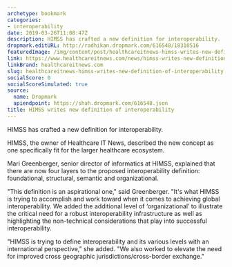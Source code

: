 ```yaml
---
archetype: bookmark
categories:
- interoperability
date: 2019-03-26T11:08:47Z
description: HIMSS has crafted a new definition for interoperability.
dropmark.editURL: http://radhikan.dropmark.com/616548/18310516
featuredImage: /img/content/post/healthcareitnews-himss-writes-new-definition-of-interoperability.png
link: https://www.healthcareitnews.com/news/himss-writes-new-definition-interoperability
linkBrand: healthcareitnews.com
slug: healthcareitnews-himss-writes-new-definition-of-interoperability
socialScore: 0
socialScoreSimulated: true
source:
  name: Dropmark
  apiendpoint: https://shah.dropmark.com/616548.json
title: HIMSS writes new definition of interoperability
---
```

HIMSS has crafted a new definition for interoperability.

HIMSS, the owner of Healthcare IT News, described the new concept as one specifically fit for the larger healthcare ecosystem.

Mari Greenberger, senior director of informatics at HIMSS, explained that there are now four layers to the proposed interoperability definition: foundational, structural, semantic and organizational.

"This definition is an aspirational one," said Greenberger. "It's what HIMSS is trying to accomplish and work toward when it comes to achieving global interoperability. We added the additional level of ‘organizational’ to illustrate the critical need for a robust interoperability infrastructure as well as highlighting the non-technical considerations that play into successful interoperability.

"HIMSS is trying to define interoperability and its various levels with an international perspective," she added. "We also worked to elevate the need for improved cross geographic jurisdictions/cross-border exchange."

